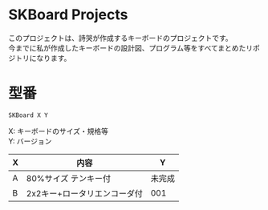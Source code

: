 # SKBoard Projects
このプロジェクトは、詩哭が作成するキーボードのプロジェクトです。
<br>今までに私が作成したキーボードの設計図、プログラム等をすべてまとめたリポジトリになります。

# 型番
```
SKBoard X Y
```
X: キーボードのサイズ・規格等
<br>Y: バージョン

| X | 内容 | Y |
| - | - | - |
| A | 80%サイズ テンキー付 | 未完成 |
| B | 2x2キー+ロータリエンコーダ付 | 001 |
